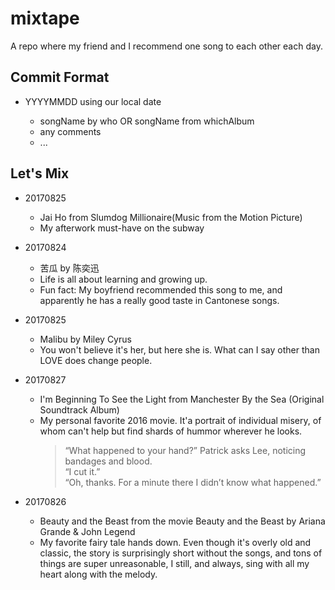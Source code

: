 # mixtape

A repo where my friend and I recommend one song to each other each day.

## Commit Format

- YYYYMMDD using our local date

  - songName by who OR songName from whichAlbum
  - any comments
  - ...

## Let's Mix

- 20170825

  - Jai Ho from Slumdog Millionaire(Music from the Motion Picture)
  - My afterwork must-have on the subway

- 20170824
  
  - 苦瓜 by 陈奕迅
  - Life is all about learning and growing up.
  - Fun fact: My boyfriend recommended this song to me, and apparently he has a really good taste in Cantonese songs.
  
- 20170825

  - Malibu by Miley Cyrus
  - You won't believe it's her, but here she is. What can I say other than LOVE does change people.

- 20170827

  - I'm Beginning To See the Light from Manchester By the Sea (Original Soundtrack Album)
  - My personal favorite 2016 movie. It'a portrait of individual misery, of whom can't help but find shards of hummor wherever he looks.
    > “What happened to your hand?” Patrick asks Lee, noticing bandages and blood. </br>
    > “I cut it.” </br>
    > “Oh, thanks. For a minute there I didn’t know what happened.”
    
- 20170826

  - Beauty and the Beast from the movie Beauty and the Beast by Ariana Grande & John Legend
  - My favorite fairy tale hands down. Even though it's overly old and classic, the story is surprisingly short without the songs, and tons of things are super unreasonable, I still, and always, sing with all my heart along with the melody.
